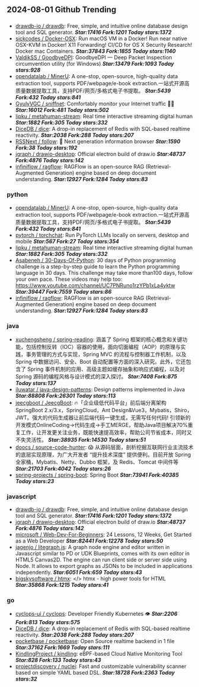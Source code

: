 ## 2024-08-01 Github Trending

### 
* [drawdb-io / drawdb](https://github.com/drawdb-io/drawdb): Free, simple, and intuitive online database design tool and SQL generator. ***Star:17416 Fork:1201 Today stars:1372***
* [sickcodes / Docker-OSX](https://github.com/sickcodes/Docker-OSX): Run macOS VM in a Docker! Run near native OSX-KVM in Docker! X11 Forwarding! CI/CD for OS X Security Research! Docker mac Containers. ***Star:37843 Fork:1855 Today stars:1140***
* [ValdikSS / GoodbyeDPI](https://github.com/ValdikSS/GoodbyeDPI): GoodbyeDPI — Deep Packet Inspection circumvention utility (for Windows) ***Star:13479 Fork:1093 Today stars:928***
* [opendatalab / MinerU](https://github.com/opendatalab/MinerU): A one-stop, open-source, high-quality data extraction tool, supports PDF/webpage/e-book extraction.一站式开源高质量数据提取工具，支持PDF/网页/多格式电子书提取。 ***Star:5439 Fork:432 Today stars:841***
* [GyulyVGC / sniffnet](https://github.com/GyulyVGC/sniffnet): Comfortably monitor your Internet traffic 🕵️‍♂️ ***Star:16012 Fork:481 Today stars:502***
* [lipku / metahuman-stream](https://github.com/lipku/metahuman-stream): Real time interactive streaming digital human ***Star:1882 Fork:305 Today stars:332***
* [DiceDB / dice](https://github.com/DiceDB/dice): A drop-in replacement of Redis with SQL-based realtime reactivity. ***Star:2038 Fork:288 Today stars:207***
* [RSSNext / follow](https://github.com/RSSNext/follow): 🧡 Next generation information browser ***Star:1590 Fork:38 Today stars:192***
* [jgraph / drawio-desktop](https://github.com/jgraph/drawio-desktop): Official electron build of draw.io ***Star:48737 Fork:4876 Today stars:142***
* [infiniflow / ragflow](https://github.com/infiniflow/ragflow): RAGFlow is an open-source RAG (Retrieval-Augmented Generation) engine based on deep document understanding. ***Star:12927 Fork:1284 Today stars:83***

### python
* [opendatalab / MinerU](https://github.com/opendatalab/MinerU): A one-stop, open-source, high-quality data extraction tool, supports PDF/webpage/e-book extraction.一站式开源高质量数据提取工具，支持PDF/网页/多格式电子书提取。 ***Star:5439 Fork:432 Today stars:841***
* [pytorch / torchchat](https://github.com/pytorch/torchchat): Run PyTorch LLMs locally on servers, desktop and mobile ***Star:567 Fork:27 Today stars:354***
* [lipku / metahuman-stream](https://github.com/lipku/metahuman-stream): Real time interactive streaming digital human ***Star:1882 Fork:305 Today stars:332***
* [Asabeneh / 30-Days-Of-Python](https://github.com/Asabeneh/30-Days-Of-Python): 30 days of Python programming challenge is a step-by-step guide to learn the Python programming language in 30 days. This challenge may take more than100 days, follow your own pace. These videos may help too: https://www.youtube.com/channel/UC7PNRuno1rzYPb1xLa4yktw ***Star:39447 Fork:7559 Today stars:86***
* [infiniflow / ragflow](https://github.com/infiniflow/ragflow): RAGFlow is an open-source RAG (Retrieval-Augmented Generation) engine based on deep document understanding. ***Star:12927 Fork:1284 Today stars:83***

### java
* [xuchengsheng / spring-reading](https://github.com/xuchengsheng/spring-reading): 涵盖了 Spring 框架的核心概念和关键功能，包括控制反转（IOC）容器的使用，面向切面编程（AOP）的原理与实践，事务管理的方式与实现，Spring MVC 的流程与控制器工作机制，以及 Spring 中数据访问、安全、Boot 自动配置等方面的深入研究。此外，它还包含了 Spring 事件机制的应用、高级主题如缓存抽象和响应式编程，以及对 Spring 源码的编程风格与设计模式的深入探讨。 ***Star:7408 Fork:875 Today stars:137***
* [iluwatar / java-design-patterns](https://github.com/iluwatar/java-design-patterns): Design patterns implemented in Java ***Star:88808 Fork:26301 Today stars:113***
* [jeecgboot / JeecgBoot](https://github.com/jeecgboot/JeecgBoot): 🔥「企业级低代码平台」前后端分离架构SpringBoot 2.x/3.x，SpringCloud，Ant Design&Vue3，Mybatis，Shiro，JWT。强大的代码生成器让前后端代码一键生成，无需写任何代码! 引领新的开发模式OnlineCoding->代码生成->手工MERGE，帮助Java项目解决70%重复工作，让开发更关注业务，既能快速提高效率，帮助公司节省成本，同时又不失灵活性。 ***Star:38935 Fork:14530 Today stars:51***
* [doocs / source-code-hunter](https://github.com/doocs/source-code-hunter): 😱 从源码层面，剖析挖掘互联网行业主流技术的底层实现原理，为广大开发者 “提升技术深度” 提供便利。目前开放 Spring 全家桶，Mybatis、Netty、Dubbo 框架，及 Redis、Tomcat 中间件等 ***Star:21703 Fork:4042 Today stars:26***
* [spring-projects / spring-boot](https://github.com/spring-projects/spring-boot): Spring Boot ***Star:73941 Fork:40385 Today stars:23***

### javascript
* [drawdb-io / drawdb](https://github.com/drawdb-io/drawdb): Free, simple, and intuitive online database design tool and SQL generator. ***Star:17416 Fork:1201 Today stars:1372***
* [jgraph / drawio-desktop](https://github.com/jgraph/drawio-desktop): Official electron build of draw.io ***Star:48737 Fork:4876 Today stars:142***
* [microsoft / Web-Dev-For-Beginners](https://github.com/microsoft/Web-Dev-For-Beginners): 24 Lessons, 12 Weeks, Get Started as a Web Developer ***Star:82441 Fork:12278 Today stars:50***
* [jagenjo / litegraph.js](https://github.com/jagenjo/litegraph.js): A graph node engine and editor written in Javascript similar to PD or UDK Blueprints, comes with its own editor in HTML5 Canvas2D. The engine can run client side or server side using Node. It allows to export graphs as JSONs to be included in applications independently. ***Star:6051 Fork:659 Today stars:43***
* [bigskysoftware / htmx](https://github.com/bigskysoftware/htmx): </> htmx - high power tools for HTML ***Star:35868 Fork:1215 Today stars:41***

### go
* [cyclops-ui / cyclops](https://github.com/cyclops-ui/cyclops): Developer Friendly Kubernetes 👁️ ***Star:2206 Fork:813 Today stars:575***
* [DiceDB / dice](https://github.com/DiceDB/dice): A drop-in replacement of Redis with SQL-based realtime reactivity. ***Star:2038 Fork:288 Today stars:207***
* [pocketbase / pocketbase](https://github.com/pocketbase/pocketbase): Open Source realtime backend in 1 file ***Star:37162 Fork:1669 Today stars:111***
* [KindlingProject / kindling](https://github.com/KindlingProject/kindling): eBPF-based Cloud Native Monitoring Tool ***Star:828 Fork:133 Today stars:43***
* [projectdiscovery / nuclei](https://github.com/projectdiscovery/nuclei): Fast and customizable vulnerability scanner based on simple YAML based DSL. ***Star:18728 Fork:2363 Today stars:32***
